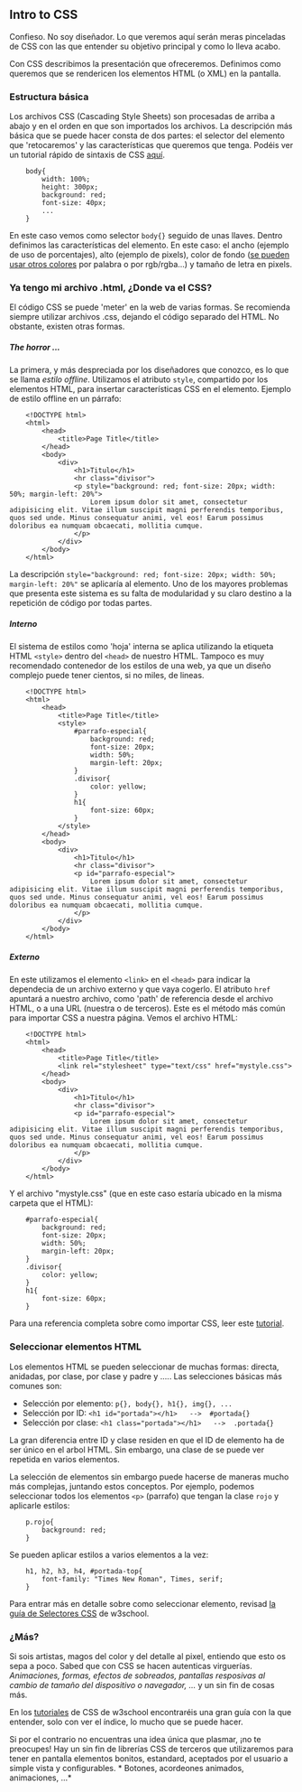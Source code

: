 ## Intro to CSS

Confieso. No soy diseñador. Lo que veremos aquí serán meras pinceladas de CSS con las que entender su objetivo principal y como lo lleva acabo. 

Con CSS describimos la presentación que ofreceremos. Definimos como queremos que se rendericen los elementos HTML (o XML) en la pantalla.

### Estructura básica

Los archivos CSS (Cascading Style Sheets) son procesadas de arriba a abajo y en el orden en que son importados los archivos. La descripción más básica que se puede hacer consta de dos partes: el selector del elemento que 'retocaremos' y las características que queremos que tenga. Podéis ver un tutorial rápido de sintaxis de CSS [aquí](http://www.w3schools.com/css/css_syntax.asp).

```
	body{
		width: 100%;
		height: 300px;
		background: red;
		font-size: 40px;
		...
	}
```

En este caso vemos como selector `body{}` seguido de unas llaves. Dentro definimos las características del elemento. En este caso: el ancho (ejemplo de uso de porcentajes), alto (ejemplo de pixels), color de fondo ([se pueden usar otros colores](http://www.w3schools.com/css/css_colors.asp) por palabra o por rgb/rgba...) y tamaño de letra en pixels.


### Ya tengo mi archivo .html, ¿Donde va el CSS?

El código CSS se puede 'meter' en la web de varias formas. Se recomienda siempre utilizar archivos .css, dejando el código separado del HTML. No obstante, existen otras formas.

##### The horror ...

La primera, y más despreciada por los diseñadores que conozco, es lo que se llama *estilo offline*. Utilizamos el atributo `style`, compartido por los elementos HTML, para insertar características CSS en el elemento. Ejemplo de estilo offline en un párrafo:

```	
	<!DOCTYPE html>
	<html>
		<head>
			<title>Page Title</title>
		</head>
		<body>
			<div>
				<h1>Titulo</h1>
				<hr class="divisor">
				<p style="background: red; font-size: 20px; width: 50%; margin-left: 20%">
					Lorem ipsum dolor sit amet, consectetur adipisicing elit. Vitae illum suscipit magni perferendis temporibus, quos sed unde. Minus consequatur animi, vel eos! Earum possimus doloribus ea numquam obcaecati, mollitia cumque.
				</p>
			</div>
		</body>
	</html>
```

La descripción `style="background: red; font-size: 20px; width: 50%; margin-left: 20%"` se aplicaría al elemento. Uno de los mayores problemas que presenta este sistema es su falta de modularidad y su claro destino a la repetición de código por todas partes.

##### Interno

El sistema de estilos como 'hoja' interna se aplica utilizando la etiqueta HTML `<style>` dentro del `<head>` de nuestro HTML. Tampoco es muy recomendado contenedor de los estilos de una web, ya que un diseño complejo puede tener cientos, si no miles, de lineas.

```	
	<!DOCTYPE html>
	<html>
		<head>
			<title>Page Title</title>
			<style>
				#parrafo-especial{
					background: red;
					font-size: 20px; 
					width: 50%; 
					margin-left: 20px;
				}
				.divisor{
					color: yellow;
				}
				h1{
					font-size: 60px;
				}
			</style>
		</head>
		<body>
			<div>
				<h1>Titulo</h1>
				<hr class="divisor">
				<p id="parrafo-especial">
					Lorem ipsum dolor sit amet, consectetur adipisicing elit. Vitae illum suscipit magni perferendis temporibus, quos sed unde. Minus consequatur animi, vel eos! Earum possimus doloribus ea numquam obcaecati, mollitia cumque.
				</p>
			</div>
		</body>
	</html>
```

##### Externo

En este utilizamos el elemento `<link>` en el `<head>` para indicar la dependecia de un archivo externo y que vaya  cogerlo. El atributo `href` apuntará a nuestro archivo, como 'path' de referencia desde el archivo HTML, o a una URL (nuestra o de terceros). Este es el método más común para importar CSS a nuestra página. Vemos el archivo HTML:

```	
	<!DOCTYPE html>
	<html>
		<head>
			<title>Page Title</title>
			<link rel="stylesheet" type="text/css" href="mystyle.css">
		</head>
		<body>
			<div>
				<h1>Titulo</h1>
				<hr class="divisor">
				<p id="parrafo-especial">
					Lorem ipsum dolor sit amet, consectetur adipisicing elit. Vitae illum suscipit magni perferendis temporibus, quos sed unde. Minus consequatur animi, vel eos! Earum possimus doloribus ea numquam obcaecati, mollitia cumque.
				</p>
			</div>
		</body>
	</html>
```

Y el archivo "mystyle.css" (que en este caso estaría ubicado en la misma carpeta que el HTML):

```	
	#parrafo-especial{
		background: red;
		font-size: 20px; 
		width: 50%; 
		margin-left: 20px;
	}
	.divisor{
		color: yellow;
	}
	h1{
		font-size: 60px;
	}
```

Para una referencia completa sobre como importar CSS, leer este [tutorial](http://www.w3schools.com/css/css_howto.asp).


### Seleccionar elementos HTML

Los elementos HTML se pueden seleccionar de muchas formas: directa, anidadas, por clase, por clase y padre y ..... Las selecciones básicas más comunes son:

- Selección por elemento: `p{}, body{}, h1{}, img{}, ...`
- Selección por ID: `<h1 id="portada"></h1>   -->  #portada{}`
- Selección por clase: `<h1 class="portada"></h1>   -->  .portada{}`

La gran diferencia entre ID y clase residen en que el ID de elemento ha de ser único en el arbol HTML. Sin embargo, una clase de se puede ver repetida en varios elementos. 

La selección de elementos sin embargo puede hacerse de maneras mucho más complejas, juntando estos conceptos. Por ejemplo, podemos seleccionar todos los elementos `<p>` (parrafo) que tengan la clase `rojo` y aplicarle estilos:

```
	p.rojo{
		background: red;
	}
```

Se pueden aplicar estilos a varios elementos a la vez:

```
	h1, h2, h3, h4, #portada-top{
		font-family: "Times New Roman", Times, serif;
	}
```

Para entrar más en detalle sobre como seleccionar elemento, revisad [la guía de Selectores CSS](http://www.w3schools.com/cssref/css_selectors.asp) de w3school.


### ¿Más?

Si sois artistas, magos del color y del detalle al pixel, entiendo que esto os sepa a poco. Sabed que con CSS se hacen autenticas virguerías. *Animaciones, formas, efectos de sobreados, pantallas resposivas al cambio de tamaño del dispositivo o navegador, ...* y un sin fin de cosas más. 

En los [tutoriales](http://www.w3schools.com/css/default.asp) de CSS de w3school encontraréis una gran guía con la que entender, solo con ver el índice, lo mucho que se puede hacer. 

Si por el contrario no encuentras una idea única que plasmar, ¡no te preocupes! Hay un sin fin de librerías CSS de terceros que utilizaremos para tener en pantalla elementos bonitos, estandard, aceptados por el usuario a simple vista y configurables. * Botones, acordeones animados, animaciones, ...* 